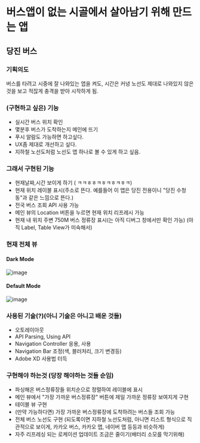 # 버스앱이 없는 시골에서 살아남기 위해 만드는 앱
## 당진 버스 
### 기획의도
버스를 타려고 시중에 잘 나와있는 앱을 켜도, 시간은 커녕 노선도 제대로 나와있지 않은것을 보고 적잖게 충격을 받아 시작하게 됨.

### (구현하고 싶은) 기능
- 실시간 버스 위치 확인
- 몇분후 버스가 도착하는지 메인에 뜨기
- 푸시 알람도 가능하면 하고싶다.
- UX좀 제대로 개선하고 싶다.
- 지하철 노선도처럼 노선도 앱 하나로 볼 수 있게 하고 싶음.

### 그래서 구현된 기능
- 현재날짜,시간 보이게 하기 ( ㅋㅋㅎㅎㅋㅎㅋㅎㅋㅎㅋ)
- 현재 위치 레이블 표시(주소로 뜬다. 예를들어 이 앱은 당진 전용이니 "당진 수청동"과 같은 느낌으로 뜬다.)
- 전국 버스 조회 API 사용 가능
- 메인 뷰의 Location 버튼을 누르면 현재 위치 리프레시 가능
- 현재 내 위치 주변 750M 버스 정류장 표시(는 아직 디버그 창에서만 확인 가능) (아직 Label, Table View가 미숙해서)

### 현재 전체 뷰 
#### Dark Mode
![image](https://user-images.githubusercontent.com/11778058/127009507-6651b7f1-5214-410d-b863-38f12721ca38.png)
#### Default Mode
![image](https://user-images.githubusercontent.com/11778058/127011225-cc419256-1c73-4159-a22d-b95cfee6e726.png)


### 사용된 기술(?)(아니 기술은 아니고 배운 것들)
- 오토레이아웃
- API Parsing, Using API
- Navigation Controller 응용, 사용
- Navigation Bar 조정(색, 블러처리, 크기 변경등)
- Adobe XD 사용법 터득

### 구현해야 하는것 (당장 해야하는 것들 순임)
- 파싱해온 버스정류장들 위치순으로 정렬하여 레이블에 표시 
- 메인 뷰에서 "가장 가까운 버스정류장" 버튼에 제일 가까운 정류장 보여지게 구현
- 테이블 뷰 구현
- (만약 가능하다면) 가장 가까운 버스정류장에 도착하려는 버스들 조회 가능
- 전체 버스 노선도 구현 (되도록이면 지하철 노선도처럼, 아니면 리스트 형식으로 직관적으로 보이게, 카카오 버스, 카카오 맵, 네이버 맵 등등과 비슷하게)
- 자주 리프레싱 되는 로케이션 업데이트 조금은 줄이기(배터리 소모를 막기위해)
